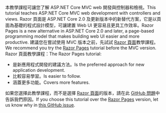<span data-ttu-id="2a551-101">本教學課程可讓您了解 ASP.NET Core MVC web 開發與控制器和檢視。</span><span class="sxs-lookup"><span data-stu-id="2a551-101">This tutorial teaches ASP.NET Core MVC web development with controllers and views.</span></span> <span data-ttu-id="2a551-102">Razor 頁面是 ASP.NET Core 2.0 及更新版本中的新替代方案，它是以頁面為基礎的程式設計模型，可讓建置 Web UI 更容易且更具工作效率。</span><span class="sxs-lookup"><span data-stu-id="2a551-102">Razor Pages is a new alternative in ASP.NET Core 2.0 and later, a page-based programming model that makes building web UI easier and more productive.</span></span> <span data-ttu-id="2a551-103">建議您在嘗試使用 MVC 版本之前，先試試 [Razor 頁面](xref:tutorials/razor-pages/razor-pages-start)教學課程。</span><span class="sxs-lookup"><span data-stu-id="2a551-103">We recommend you try the [Razor Pages](xref:tutorials/razor-pages/razor-pages-start) tutorial before the MVC version.</span></span> <span data-ttu-id="2a551-104">Razor 頁面教學課程：</span><span class="sxs-lookup"><span data-stu-id="2a551-104">The Razor Pages tutorial:</span></span>

* <span data-ttu-id="2a551-105">是新應用程式開發的建議方法。</span><span class="sxs-lookup"><span data-stu-id="2a551-105">Is the preferred approach for new application development.</span></span>
* <span data-ttu-id="2a551-106">比較容易學習。</span><span class="sxs-lookup"><span data-stu-id="2a551-106">Is easier to follow.</span></span>
* <span data-ttu-id="2a551-107">涵蓋更多功能。</span><span class="sxs-lookup"><span data-stu-id="2a551-107">Covers more features.</span></span>

<span data-ttu-id="2a551-108">如果您選擇此教學課程，而不是選擇 [Razor 頁面](xref:tutorials/razor-pages/razor-pages-start)的版本，請在此 [GitHub 問題](https://github.com/aspnet/Docs/issues/6146)中告訴我們原因。</span><span class="sxs-lookup"><span data-stu-id="2a551-108">If you choose this tutorial over the [Razor Pages](xref:tutorials/razor-pages/razor-pages-start) version, let us know why in [this GitHub issue](https://github.com/aspnet/Docs/issues/6146).</span></span>

